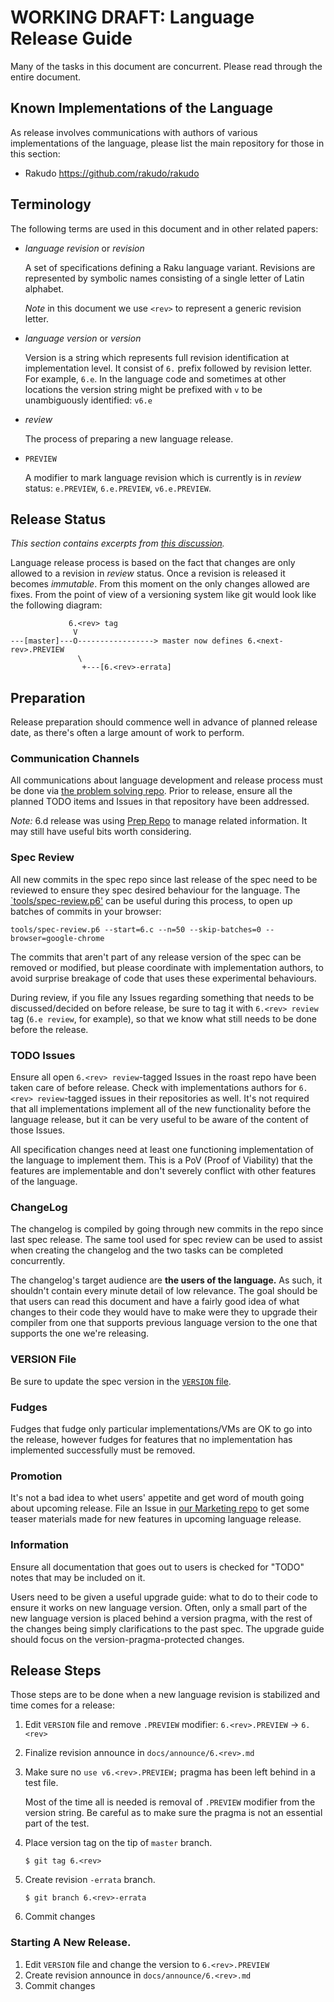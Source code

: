 # WORKING DRAFT: Language Release Guide

Many of the tasks in this document are concurrent. Please read through the entire document.

## Known Implementations of the Language

As release involves communications with authors of various implementations of the language,
please list the main repository for those in this section:

* Rakudo https://github.com/rakudo/rakudo

## Terminology

The following terms are used in this document and in other related papers:

- _language revision_ or _revision_

  A set of specifications defining a Raku language variant. Revisions are represented by symbolic names consisting of
  a single letter of Latin alphabet.

  _Note_ in this document we use `<rev>` to represent a generic revision letter.

- _language version_ or _version_

  Version is a string which represents full revision identification at implementation level. It consist of `6.` prefix
  followed by revision letter. For example, `6.e`. In the language code and sometimes at other locations the version
  string might be prefixed with `v` to be unambiguously identified: `v6.e`

- _review_

   The process of preparing a new language release.

- `PREVIEW`

   A modifier to mark language revision which is currently is in _review_ status: `e.PREVIEW`, `6.e.PREVIEW`,
   `v6.e.PREVIEW`.

## Release Status

_This section contains excerpts from [this discussion](https://github.com/perl6/problem-solving/issues/31)._

Language release process is based on the fact that changes are only allowed to a revision in _review_ status. Once a
revision is released it becomes _immutable_. From this moment on the only changes allowed are fixes. From the point of
view of a versioning system like git would look like the following diagram:

```
             6.<rev> tag
              V
---[master]---O-----------------> master now defines 6.<next-rev>.PREVIEW
               \
                +---[6.<rev>-errata]
```

## Preparation

Release preparation should commence well in advance of planned release date, as there's often a large amount of work to
perform.

### Communication Channels

All communications about language development and release process must be done via
[the problem solving repo](https://github.com/perl6/problem-solving). Prior to release, ensure
all the planned TODO items and Issues in that repository have been addressed.

_Note:_ 6.d release was using [Prep Repo](https://github.com/perl6/6.d-prep) to manage related
information. It may still have useful bits worth considering.

### Spec Review

All new commits in the spec repo since last release of the spec need to be reviewed to ensure
they spec desired behaviour for the language. The [`tools/spec-review.p6'](tools/spec-review.p6)
can be useful during this process, to open up batches of commits in your browser:

    tools/spec-review.p6 --start=6.c --n=50 --skip-batches=0 --browser=google-chrome

The commits that aren't part of any release version of the spec can be removed or modified, but
please coordinate with implementation authors, to avoid surprise breakage of code that uses these
experimental behaviours.

During review, if you file any Issues regarding something that needs to be discussed/decided on before release, be sure
to tag it with `6.<rev> review` tag (`6.e review`, for example), so that we know what still needs to be done before the
release.

### TODO Issues

Ensure all open `6.<rev> review`-tagged Issues in the roast repo have been taken care of before release.
Check with implementations authors for `6.<rev> review`-tagged issues in their repositories as well.
It's not required that all implementations implement all of the new functionality before the
language release, but it can be very useful to be aware of the content of those Issues.

All specification changes need at least one functioning implementation of the language to
implement them. This is a PoV (Proof of Viability) that the features are implementable and don't
severely conflict with other features of the language.

### ChangeLog

The changelog is compiled by going through new commits in the repo since last spec release.
The same tool used for spec review can be used to assist when creating the changelog and the two
tasks can be completed concurrently.

The changelog's target audience are **the users of the language.** As such, it shouldn't contain
every minute detail of low relevance. The goal should be that users can read this document and
have a fairly good idea of what changes to their code they would have to make were they to upgrade
their compiler from one that supports previous language version to the one that supports the
one we're releasing.

### VERSION File

Be sure to update the spec version in the [`VERSION` file](https://github.com/perl6/roast/blob/master/VERSION).

### Fudges

Fudges that fudge only particular implementations/VMs are OK to go into the release, however
fudges for features that no implementation has implemented successfully must be removed.

### Promotion

It's not a bad idea to whet users' appetite and get word of mouth going about upcoming release.
File an Issue in [our Marketing repo](https://github.com/perl6/marketing) to get some teaser
materials made for new features in upcoming language release.

### Information

Ensure all documentation that goes out to users is checked for "TODO" notes
that may be included on it.

Users need to be given a useful upgrade guide: what to do to their code to
ensure it works on new language version. Often, only a small part of the
new language version is placed behind a version pragma, with the rest of the
changes being simply clarifications to the past spec. The upgrade guide should
focus on the version-pragma-protected changes.

## Release Steps

Those steps are to be done when a new language revision is stabilized and time comes for a release:

1. Edit `VERSION` file and remove `.PREVIEW` modifier: `6.<rev>.PREVIEW` -> `6.<rev>`
1. Finalize revision announce in `docs/announce/6.<rev>.md`
1. Make sure no `use v6.<rev>.PREVIEW;` pragma has been left behind in a test file.

   Most of the time all is needed is removal of `.PREVIEW` modifier from the version string. Be careful as to make sure
   the pragma is not an essential part of the test.

1. Place version tag on the tip of `master` branch.

   ```
   $ git tag 6.<rev>
   ```
1. Create revision `-errata` branch.

   ```
   $ git branch 6.<rev>-errata
   ```

1. Commit changes

### Starting A New Release.

1. Edit `VERSION` file and change the version to `6.<rev>.PREVIEW`
1. Create revision announce in `docs/announce/6.<rev>.md`
1. Commit changes
